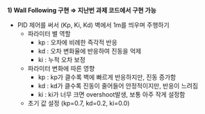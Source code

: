 **1) Wall Following 구현 ⇒ 지난번 과제 코드에서 구현 가능**
- PID 제어를 써서 (Kp, Ki, Kd) 벽에서 1m를 띄우며 주행하기
    - 파라미터 별 역할
      - kp : 오차에 비례한 즉각적 반응
      - kd : 오차 변화율에 반응하여 진동을 억제
      - ki : 누적 오차 보정
    - 파라미터 변화에 따른 영향
      - kp : kp가 클수록 벽에 빠르게 반응하지만, 진동 증가함
      - kd : kd가 클수록 진동이 줄어들어 안정적이지만, 반응이 느려짐
      - ki : ki가 너무 크면 overshoot발생, 보통 아주 작게 설정함
  - 초기 값 설정 (kp=0.7, kd=0.2, ki=0.0)
